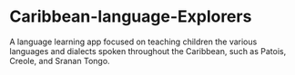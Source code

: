 # Caribbean-language-Explorers
A language learning app focused on teaching children the various languages and dialects spoken throughout the Caribbean, such as Patois, Creole, and Sranan Tongo.
